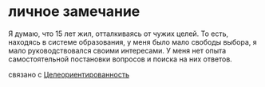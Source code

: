 # личное замечание
Я думаю, что 15 лет жил, отталкиваясь от чужих целей. То есть, находясь в системе образования, у меня было мало свободы выбора, я мало руководствовался своими интересами. У меня нет опыта самостоятельной постановки вопросов и поиска на них ответов.

связано с [Целеориентированность](%D0%A6%D0%B5%D0%BB%D0%B5%D0%BE%D1%80%D0%B8%D0%B5%D0%BD%D1%82%D0%B8%D1%80%D0%BE%D0%B2%D0%B0%D0%BD%D0%BD%D0%BE%D1%81%D1%82%D1%8C)